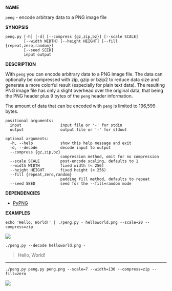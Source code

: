 __NAME__

`peng` - encode arbitrary data to a PNG image file

__SYNOPSIS__

    peng.py [-h] [-d] [--compress {gz,zip,bz}] [--scale SCALE]
            [--width WIDTH] [--height HEIGHT] [--fill {repeat,zero,random}]
            [--seed SEED]
            input output

__DESCRIPTION__

With `peng` you can encode arbitrary data to a PNG image file. The
data can optionally be compressed with zip, gzip or bzip2 to reduce
data size and generate a more colorful result (especially for plain
text data). The resulting PNG image file has only a slight overhead
over the original data, that being the PNG header plus 9 bytes of
the `peng` header information.

The amount of data that can be encoded with `peng` is limited to
196,599 bytes.

```
positional arguments:
  input                 input file or '-' for stdin
  output                output file or '-' for stdout

optional arguments:
  -h, --help            show this help message and exit
  -d, --decode          decode input to output
  --compress {gz,zip,bz}
                        compression method, omit for no compression
  --scale SCALE         post-encode scaling, defaults to 1
  --width WIDTH         fixed width (< 256)
  --height HEIGHT       fixed height (< 256)
  --fill {repeat,zero,random}
                        padding fill method, defaults to repeat
  --seed SEED           seed for the --fill=random mode
```

__DEPENDENCIES__

* [PyPNG](https://github.com/drj11/pypng)

__EXAMPLES__

    echo 'Hello, World!' | ./peng.py - helloworld.png --scale=20 --compress=zip

<img align="center" src="http://i.imgur.com/BKgsn3o.png"></img>

    ./peng.py --decode helloworld.png -

> Hello, World!

----

    ./peng.py peng.py peng.png --scale=7 --width=130 --compress=zip --fill=zero

<img align="center" src="http://i.imgur.com/G8ZHTw0.png"></img>
